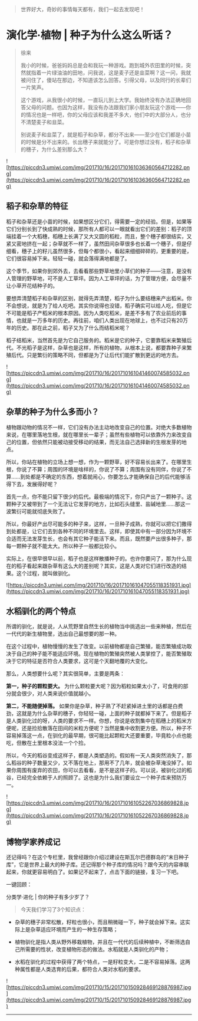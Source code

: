 > 世界好大，奇妙的事情每天都有，我们一起去发现吧！

# 演化学·植物 | 种子为什么这么听话？

> 徐来
> 
> 我小的时候，爸爸妈妈总是会和我玩一种游戏。跑到城外农田里的时候，突然就指着一片绿油油的田地，问我说，这是麦子还是韭菜啊？这一问，我就被问住了，傻站在那边，不知道该怎么回答。引得父母，以及同行的长辈们一片笑声。
> 
> 这个游戏，从我很小的时候，一直玩儿到上大学。我始终没有办法正确地回答父母的问题。也因为这样，我没有办法跟我们家小朋友玩这个游戏——你的情况也是一样吧，你的父母应该和我差不多大，他们中的大部分人，也分不清楚麦子和韭菜。
> 
> 别说麦子和韭菜了，就是稻子和杂草，都分不出来——至少在它们都是小苗的时候是分不出来的。长出穗子来就能分了。可是你想过没有，稻子和杂草的穗子，为什么差别那么大？

![https://piccdn3.umiwi.com/img/201710/16/201710161036360564712282.png](https://piccdn3.umiwi.com/img/201710/16/201710161036360564712282.png)

## 稻子和杂草的特征

稻子和杂草还是小苗的时候，如果想区分它们，得需要一定的经验。但是，如果等它们分别长到了快成熟的时候，那所有人都可以一眼就看出它们的差别：稻子的顶端挂着一个大稻穗，稻穗上长满了又大又圆的稻粒，而且，整个穗子都很结实，又紧又密地挤在一起；杂草就不一样了，虽然田间杂草很多也长着一个穗子，但是仔细看，穗子上的籽儿虽然很多，但每个都很小，看起来细细碎碎的，更重要的是，它们很容易掉下来。轻轻一碰，就会落得满地都是了。

这个季节，如果你到郊外去，去看看那些野草地里小草们的种子——注意，是没有人管理的野草地，可不是人工草坪。因为人工草坪的话，为了管理方便，会尽量不让小草开花结种子的。

要想弄清楚稻子和杂草的区别，就得先弄清楚，稻子为什么要结穗来产出稻米。你不会想说，就是为了给人吃吧。其实你说得也没错，稻子确实可以给人吃，但是它不可能是稻子产稻米的根本原因。因为人类吃稻米，是差不多有了农业前后的事情，也就是一万多年的历史。再往前，咱们人类出现在地球上，也不过只有20万年的历史。那在此之前，稻子又为了什么而结稻米呢？

稻子结稻米，当然首先是为它自己服务的。稻米是它的种子，它要靠稻米来繁殖后代。不光稻子是这样，杂草也是这样，所有的植物，从根本上说，都要靠种子来繁殖后代。只是繁衍的策略不同，但都是为了让后代们能扩散到更远的地方去。

![https://piccdn3.umiwi.com/img/201710/16/201710161041460074585032.png](https://piccdn3.umiwi.com/img/201710/16/201710161041460074585032.png)

## 杂草的种子为什么多而小？

植物跟动物的情况不一样，它们没有办法主动地改变自己的位置。对绝大多数植物来说，在哪里落地生根，就在哪里长一辈子；虽然有些植物可以依靠外力来改变自己的位置，但依然只能被动接受移动的结果，而无法自己选择新的生根发芽的地点。

所以，你站在植物的立场上想一想，作为一颗野草，好不容易长出来了。在哪里生根，你说了不算；周围的环境是啥样的，你说了不算；周围有没有同伴，你说了不算……到处都是不确定的东西，想着就闹心，你要怎么才能确保自己的后代能够活得下去，发展得好呢？

首先一点，你不能只留下很少的后代。最极端的情况下，你只产出了一颗种子。这颗种子又被带到了一个无法让它发芽的地方，比如石头缝里、盐碱地里……那这一波繁衍可能就彻底失败了。

所以，你最好产出尽可能多的种子来，这样，一旦种子成熟，你就可以把它们撒得到处都是，让它们去到各种不同的环境里去。这样，即使其中有一部分因为环境不合适而无法发芽生长，也会有其它种子能活下来。而且，既然要产出很多种子，那每一颗种子就不能太大。所以种子一般都比较小。

实际上，在很早很早以前，稻子也是这样散播种子的。也许你要问了，那为什么现在的稻子看起来跟杂草有这么大的差别呢？其实，这是人类对它们进行改造的结果。这个过程，就叫做驯化。

![https://piccdn3.umiwi.com/img/201710/16/201710161047055118351931.jpg](https://piccdn3.umiwi.com/img/201710/16/201710161047055118351931.jpg)

## 水稻驯化的两个特点

所谓的驯化，就是说，人从荒野里自然生长的植物当中挑选出一些来种植，然后在一代代的新生植物里，选出自己最想要的那一种。

在这个过程中，植物慢慢的发生了改变。以前植物都是自己繁殖，能否繁殖成功取决于自己的种子能不能适应环境。现在植物的繁殖突然被人类掌控了，能否繁殖取决于它的特征是否符合人类要求，这可是个天翻地覆的大变化。

那么，人类想要什么呢？其实很简单，主要是两条：

 **第一，种子的颗粒要大。** 为什么颗粒要大呢？因为稻粒如果太小了，可食用的部分就会很少，对人类来说价值就越小。

 **第二，不能随便掉落。** 如果你是杂草，种子熟了不赶紧掉进土里的话都是白费劲，这就是为什么杂草的穗子，你轻轻一碰，上面的种子就都掉下来了。但是稻子是人类驯化过的呀，人类的要求不一样。你想，你说是收割集中在稻穗上的稻米方便呢，还是捡拾散落在田间的米粒方便呢？当然是集中收割更方便。所以，种子不容易掉落这一点，在驯化的最早期，很可能比起颗粒大还要重要，毕竟粒小点也能吃，但散在土里根本没法一个个捡。

所以，今天的稻谷变成这样子，都是人类塑造的。假如有一天人类突然消失了，那么稻谷的种子数量又少，又不落在地上，那用不了几年，就会被杂草淹没掉了。如果你周围有废弃的农田，你可以去看看，是不是这样子的。可以说，被驯化过的稻谷，已经完全依赖于人的照顾了。这也是为什么我们要设立一个种子库来预防万一。

![https://piccdn3.umiwi.com/img/201710/16/201710161052267036869828.jpg](https://piccdn3.umiwi.com/img/201710/16/201710161052267036869828.jpg)

## 博物学家养成记

还记得吗？在这个专栏里，我曾经跟你介绍过建设在斯瓦尔巴德群岛的“末日种子库”，它是世界上最大的种子库。还记得那个种子库的情况吗？跟今天的内容串联起来，你就更容易明白了。如果记不起来了，点击下面的链接，复习一下吧。

一键回顾：

分类学·进化 | 你的种子有多少岁了？

> 今天我们学习了3个知识点：

* 杂草的穗子非常松散，籽粒也很小，而且稍微碰一下，种子就会掉下来。这实际上是杂草适应环境而产生的一种生存策略；

* 植物驯化是指人类从野外移栽植物，并且在一代代的后续种植中，不断筛选自己所需要的性状，改变植物形态的做法。水稻就是人类驯化的产物；

* 水稻在驯化的过程中获得了两个特点，一是籽粒变大，二是不容易掉落。这两种属性都是人类选育的后果，都符合人类对水稻的要求。

![https://piccdn3.umiwi.com/img/201710/15/201710150928469128876987.jpg](https://piccdn3.umiwi.com/img/201710/15/201710150928469128876987.jpg)

---
